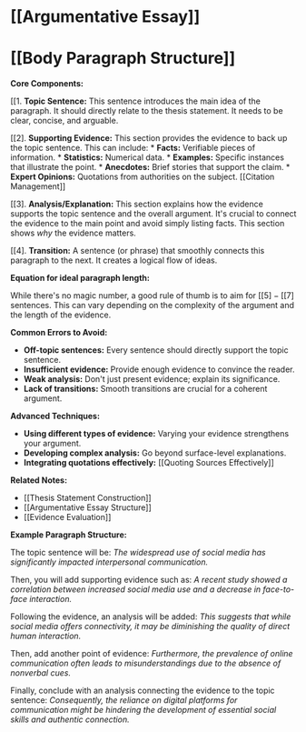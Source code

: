 # [[Argumentative Essay]]
# [[Body Paragraph Structure]]

**Core Components:**

[[1. **Topic Sentence:**  This sentence introduces the main idea of the paragraph. It should directly relate to the thesis statement.  It needs to be clear, concise, and arguable.

[[2]. **Supporting Evidence:** This section provides the evidence to back up the topic sentence. This can include:
    * **Facts:**  Verifiable pieces of information.
    * **Statistics:** Numerical data.
    * **Examples:** Specific instances that illustrate the point.
    * **Anecdotes:** Brief stories that support the claim.
    * **Expert Opinions:** Quotations from authorities on the subject.  [[Citation Management]]

[[3]. **Analysis/Explanation:** This section explains how the evidence supports the topic sentence and the overall argument. It's crucial to connect the evidence to the main point and avoid simply listing facts.  This section shows *why* the evidence matters.

[[4]. **Transition:**  A sentence (or phrase) that smoothly connects this paragraph to the next.  It creates a logical flow of ideas.


**Equation for ideal paragraph length:**

While there's no magic number, a good rule of thumb is to aim for $[[5]-[[7]$ sentences.  This can vary depending on the complexity of the argument and the length of the evidence.


**Common Errors to Avoid:**

* **Off-topic sentences:**  Every sentence should directly support the topic sentence.
* **Insufficient evidence:**  Provide enough evidence to convince the reader.
* **Weak analysis:**  Don't just present evidence; explain its significance.
* **Lack of transitions:**  Smooth transitions are crucial for a coherent argument.


**Advanced Techniques:**

* **Using different types of evidence:** Varying your evidence strengthens your argument.
* **Developing complex analysis:**  Go beyond surface-level explanations.
* **Integrating quotations effectively:** [[Quoting Sources Effectively]]


**Related Notes:**

* [[Thesis Statement Construction]]
* [[Argumentative Essay Structure]]
* [[Evidence Evaluation]]



**Example Paragraph Structure:**

The topic sentence will be:  *The widespread use of social media has significantly impacted interpersonal communication.*

Then, you will add supporting evidence such as:  *A recent study showed a correlation between increased social media use and a decrease in face-to-face interaction.*

Following the evidence, an analysis will be added:  *This suggests that while social media offers connectivity, it may be diminishing the quality of direct human interaction.*

Then, add another point of evidence: *Furthermore, the prevalence of online communication often leads to misunderstandings due to the absence of nonverbal cues.*

Finally, conclude with an analysis connecting the evidence to the topic sentence:  *Consequently, the reliance on digital platforms for communication might be hindering the development of essential social skills and authentic connection.*


